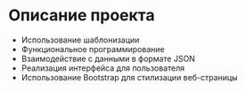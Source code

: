 # Описание проекта

- Использование шаблонизации
- Функциональное программирование
- Взаимодействие с данными в формате JSON
- Реализация интерфейса для пользователя
- Использование Bootstrap для стилизации веб-страницы
